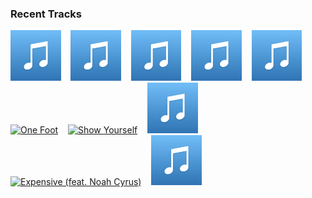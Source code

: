 ### Recent Tracks
[<img src='https://github.com/atfinke/atfinke/blob/master/placeholder.jpeg?raw=true' width='16%' height='16%' alt='Safe'>](https://www.last.fm/music/bay%2bledges/_/safe)&nbsp;&nbsp;&nbsp;&nbsp;[<img src='https://github.com/atfinke/atfinke/blob/master/placeholder.jpeg?raw=true' width='16%' height='16%' alt='Willow'>](https://www.last.fm/music/the%2bq-tip%2bbandits/_/willow)&nbsp;&nbsp;&nbsp;&nbsp;[<img src='https://github.com/atfinke/atfinke/blob/master/placeholder.jpeg?raw=true' width='16%' height='16%' alt='More'>](https://www.last.fm/music/yoshi%2bflower/_/more)&nbsp;&nbsp;&nbsp;&nbsp;[<img src='https://github.com/atfinke/atfinke/blob/master/placeholder.jpeg?raw=true' width='16%' height='16%' alt='fuck, im lonely (with Anne-Marie)'>](https://www.last.fm/music/lauv/_/fuck%252c%2bi%2527m%2blonely%2b%2528with%2banne-marie%2529)&nbsp;&nbsp;&nbsp;&nbsp;[<img src='https://github.com/atfinke/atfinke/blob/master/placeholder.jpeg?raw=true' width='16%' height='16%' alt='Shades of You'>](https://www.last.fm/music/east%2blove/_/shades%2bof%2byou)&nbsp;&nbsp;&nbsp;&nbsp;<br>[<img src='https://lastfm.freetls.fastly.net/i/u/300x300/9bfe9ba392c6d64625db0d28c9dc64cb.png' width='16%' height='16%' alt='One Foot'>](https://www.last.fm/music/walk%2bthe%2bmoon/_/one%2bfoot)&nbsp;&nbsp;&nbsp;&nbsp;[<img src='https://lastfm.freetls.fastly.net/i/u/300x300/fc8547314116a636f4a7d6ff3df6000f.png' width='16%' height='16%' alt='Show Yourself'>](https://www.last.fm/music/idina%2bmenzel/_/show%2byourself)&nbsp;&nbsp;&nbsp;&nbsp;[<img src='https://github.com/atfinke/atfinke/blob/master/placeholder.jpeg?raw=true' width='16%' height='16%' alt='Find'>](https://www.last.fm/music/shallou/_/find)&nbsp;&nbsp;&nbsp;&nbsp;[<img src='https://lastfm.freetls.fastly.net/i/u/300x300/84d0628c64252f10442e7b9582d25fc6.png' width='16%' height='16%' alt='Expensive (feat. Noah Cyrus)'>](https://www.last.fm/music/rence/_/expensive%2b%2528feat.%2bnoah%2bcyrus%2529)&nbsp;&nbsp;&nbsp;&nbsp;[<img src='https://github.com/atfinke/atfinke/blob/master/placeholder.jpeg?raw=true' width='16%' height='16%' alt='Be Our Guest - From "Beauty and the Beast"/Soundtrack'>](https://www.last.fm/music/angela%2blansbury/_/be%2bour%2bguest%2b-%2bfrom%2b%2522beauty%2band%2bthe%2bbeast%2522%252fsoundtrack)&nbsp;&nbsp;&nbsp;&nbsp;<br>
